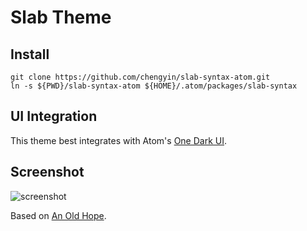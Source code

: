 # Slab Theme

## Install

```
git clone https://github.com/chengyin/slab-syntax-atom.git
ln -s ${PWD}/slab-syntax-atom ${HOME}/.atom/packages/slab-syntax
```

## UI Integration

This theme best integrates with Atom's [One Dark UI](https://atom.io/themes/one-dark-ui).

## Screenshot

![screenshot](https://raw.githubusercontent.com/chengyin/slab-syntax-atom/master/screenshot.png)

Based on [An Old Hope](https://github.com/JesseLeite/an-old-hope-syntax-atom).

